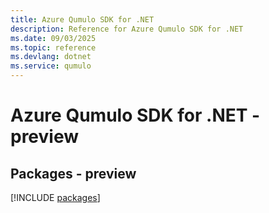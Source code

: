 ```yaml
---
title: Azure Qumulo SDK for .NET
description: Reference for Azure Qumulo SDK for .NET
ms.date: 09/03/2025
ms.topic: reference
ms.devlang: dotnet
ms.service: qumulo
---
```

# Azure Qumulo SDK for .NET - preview
## Packages - preview
[!INCLUDE [packages](qumulo-index.md)]